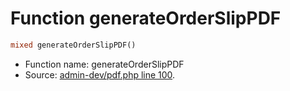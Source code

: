 Function generateOrderSlipPDF
===========================





```php
mixed generateOrderSlipPDF()
```

* Function name: generateOrderSlipPDF
* Source: [admin-dev/pdf.php line 100](https://github.com/PrestaShop/PrestaShop/blob/1.5.0.9/admin-dev/pdf.php#L100).

